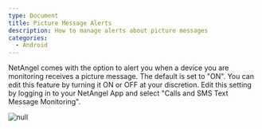 ```yaml
---
type: Document
title: Picture Message Alerts
description: How to manage alerts about picture messages
categories:
  - Android
---
```

NetAngel comes with the option to alert you when a device you are monitoring receives a picture message. The default is set to "ON". You can edit this feature by turning it ON or OFF at your discretion. Edit this setting by logging in to your NetAngel App and select "Calls and SMS Text Message Monitoring". 

![null](/help/img/uploads/picturetext.png)
